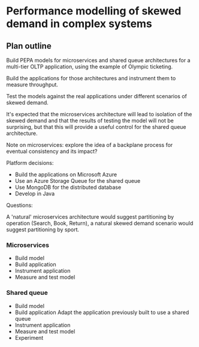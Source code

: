# Performance modelling of skewed demand in complex systems

## Plan outline

Build PEPA models for microservices and shared queue architectures for a multi-tier OLTP application, using the example of Olympic ticketing.

Build the applications for those architectures and instrument them to measure throughput.

Test the models against the real applications under different scenarios of skewed demand.

It's expected that the microservices architecture will lead to isolation of the skewed demand and that the results of testing the model will not be surprising, but that this will provide a useful control for the shared queue architecture.

Note on microservices: explore the idea of a backplane process for eventual consistency and its impact?

Platform decisions:

* Build the applications on Microsoft Azure
* Use an Azure Storage Queue for the shared queue
* Use MongoDB for the distributed database
* Develop in Java

Questions:

A 'natural' microservices architecture would suggest partitioning by operation (Search, Book, Return), a natural skewed demand scenario would suggest partitioning by sport.

### Microservices

* Build model
* Build application
* Instrument application
* Measure and test model

### Shared queue

* Build model
* Build application
	Adapt the application previously built to use a shared queue
* Instrument application
* Measure and test model
* Experiment